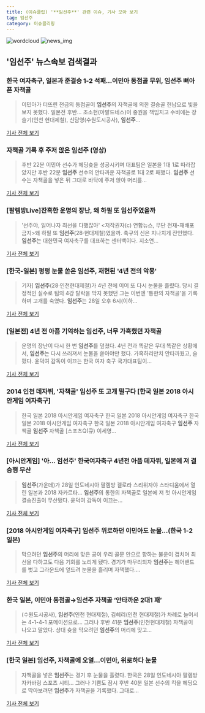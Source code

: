 ```yaml
---
title: (이슈클립) '**임선주**' 관련 이슈, 기사 모아 보기
tag: 임선주
category: 이슈클리핑
---
```

![wordcloud](https://s3.ap-northeast-2.amazonaws.com/lyrics101-wordcloud/2018-08-28-1535457176.png)
![news_img](https://user-images.githubusercontent.com/42597476/44507050-1206f400-a6e4-11e8-8d98-7ffbfebb353f.png)
## **'**임선주**'** 뉴스속보 검색결과
### 한국 여자축구, 일본과 준결승 1-2 석패…이민아 동점골 무위, **임선주** 뼈아픈 자책골

>이민아가 터뜨린 천금의 동점골이 **임선주**의 자책골에 의한 결승골 헌납으로 빛을 보지 못했다. 일본전 후반... 조소현(아발드네스)이 중원을 책임지고 수비에는 장슬기(인천 현대제철), 신담영(수원도시공사), **임선주**...

<a href="http://www.mediapen.com/news/view/379071" target="_blank">기사 전체 보기</a>

### 자책골 기록 후 주저 앉은 **임선주** (영상)

>후반 22분 이민아 선수가 헤딩슛을 성공시키며 대표팀은 일본을 1대 1로 따라잡았지만 후반 22분 **임선주** 선수의 안타까운 자책골로 1대 2로 패했다.  **임선주** 선수는 자책골을 넣은 뒤 그대로 바닥에 주저 앉아 머리를...

<a href="http://www.wikitree.co.kr/main/news_view.php?id=365407" target="_blank">기사 전체 보기</a>

### [팔렘방Live]잔혹한 운명의 장난, 왜 하필 또 **임선주**였을까

>'선주야, 일어나자 최선을 다했잖아' <저작권자(c) 연합뉴스, 무단 전재-재배포 금지>왜 하필 또 **임선주**(28·현대제철)였을까. 축구의 신은 지나치게 잔인했다. **임선주**는 대한민국 여자축구를 대표하는 센터백이다. 지소연...

<a href="http://sports.chosun.com/news/ntype.htm?id=201808290100265140020204&servicedate=20180828" target="_blank">기사 전체 보기</a>

### [한국-일본] 펑펑 눈물 쏟은 **임선주**, 재현된 '4년 전의 악몽'

>기자] **임선주**(28·인천현대제철)가 4년 전에 이어 또 다시 눈물을 흘렸다. 당시 결정적인 실수로 팀의 4강 탈락을 막지 못했던 그는 이번엔 '통한의 자책골'을 기록하며 고개를 숙였다. **임선주**는 28일 오후 6시(이하...

<a href="http://sports.hankooki.com/lpage/soccer/201808/sp2018082820391498040.htm" target="_blank">기사 전체 보기</a>

### [일본전] 4년 전 아픔 기억하는 **임선주**, 너무 가혹했던 자책골

>운명의 장난이 다시 한 번 **임선주**를 덮쳤다. 4년 전과 똑같은 무대 똑같은 상황에서, **임선주**는 다시 쓰러져서 눈물을 쏟아야만 했다. 가혹하리만치 안타까웠고, 슬펐다. 윤덕여 감독이 이끄는 한국 여자 축구 국가대표팀이...

<a href="http://www.besteleven.com/?sec=b11&pid=detail&iBoard=108&iIDX=112800" target="_blank">기사 전체 보기</a>

### 2014 인천 데자뷔, '자책골' **임선주** 또 고개 떨구다 [한국 일본 2018 아시안게임 여자축구]

>한국 일본 2018 아시안게임 여자축구 한국 일본 2018 아시안게임 여자축구 한국 일본 2018 아시안게임 여자축구 한국 일본 2018 아시안게임 여자축구 **임선주** 자책골 **임선주** 자책골 [스포츠Q(큐) 이세영...

<a href="http://www.sportsq.co.kr/news/articleView.html?idxno=300450" target="_blank">기사 전체 보기</a>

### [아시안게임] '아… **임선주**' 한국여자축구 4년전 아픔 데자뷔, 일본에 져 결승행 무산

>**임선주**(가운데)가 28일 인도네시아 팔렘방 겔로라 스리위자야 스타디움에서 열린 일본과 2018 자카르타... **임선주**의 통한의 자책골로 일본에 져 첫 아시안게임 결승진출이 무산됐다. 윤덕여 감독이 이끄는...

<a href="http://www.dailysportshankook.co.kr/news/articleView.html?idxno=194884" target="_blank">기사 전체 보기</a>

### [2018 아시안게임 여자축구] **임선주** 위로하던 이민아도 눈물…(한국 1-2 일본)

>막으려던 **임선주**의 머리에 맞은 공이 우리 골문 안으로 향하는 불운이 겹치며 최선을 다하고도 다음 기회를 노리게 됐다.  경기가 마무리되자 **임선주**는 헤어밴드를 벗고 그라운드에 엎드려 눈물을 흘리며 자책했다....

<a href="http://news20.busan.com/controller/newsController.jsp?newsId=20180828000334" target="_blank">기사 전체 보기</a>

### 한국 일본, 이민아 동점골→**임선주** 자책골 ‘안타까운 2대1 패’

>(수원도시공사), **임선주**(인천 현대제철), 김혜리(인천 현대제철)가 차례로 늘어서는 4-1-4-1 포메이션으로... 그러나 후반 41분 **임선주**(인천현대제철) 자책골이 나오고 말았다. 상대 슛을 막으려던 **임선주**의 머리에 맞고...

<a href="http://en.seoul.co.kr/news/newsView.php?id=20180828500133&wlog_tag3=naver" target="_blank">기사 전체 보기</a>

### [한국 일본] **임선주**, 자책골에 오열...이민아, 위로하다 눈물

>자책골을 넣은 **임선주**는 경기 후 눈물을 흘렸다. 한국은 28일 인도네시아 팔렘방 자카바링 스포츠 시티... 그러나 기쁨도 잠시 후반 40분 일본 선수의 킥을 헤딩으로 막아보려던 **임선주**가 자책골을 기록했다. 그대로...

<a href="http://www.kookje.co.kr/news2011/asp/newsbody.asp?code=0600&key=20180828.99099013303" target="_blank">기사 전체 보기</a>


